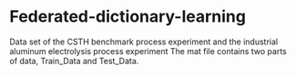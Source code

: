 # Federated-dictionary-learning
Data set of the CSTH benchmark process experiment and the industrial aluminum electrolysis process experiment
The mat file contains two parts of data, Train_Data and Test_Data.
